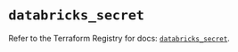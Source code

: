 # `databricks_secret`

Refer to the Terraform Registry for docs: [`databricks_secret`](https://registry.terraform.io/providers/databricks/databricks/1.64.1/docs/resources/secret).
